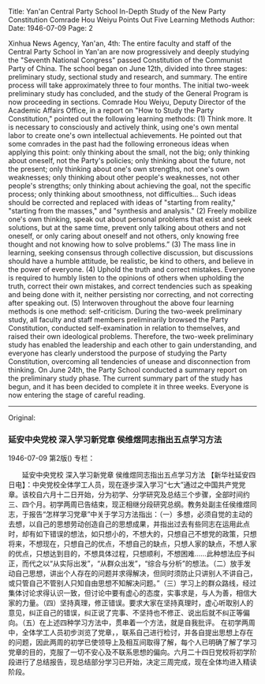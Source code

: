 Title: Yan'an Central Party School In-Depth Study of the New Party Constitution Comrade Hou Weiyu Points Out Five Learning Methods
Author:
Date: 1946-07-09
Page: 2

Xinhua News Agency, Yan'an, 4th: The entire faculty and staff of the Central Party School in Yan'an are now progressively and deeply studying the "Seventh National Congress" passed Constitution of the Communist Party of China. The school began on June 12th, divided into three stages: preliminary study, sectional study and research, and summary. The entire process will take approximately three to four months. The initial two-week preliminary study has concluded, and the study of the General Program is now proceeding in sections. Comrade Hou Weiyu, Deputy Director of the Academic Affairs Office, in a report on "How to Study the Party Constitution," pointed out the following learning methods: (1) Think more. It is necessary to consciously and actively think, using one's own mental labor to create one's own intellectual achievements. He pointed out that some comrades in the past had the following erroneous ideas when applying this point: only thinking about the small, not the big; only thinking about oneself, not the Party's policies; only thinking about the future, not the present; only thinking about one's own strengths, not one's own weaknesses; only thinking about other people's weaknesses, not other people's strengths; only thinking about achieving the goal, not the specific process; only thinking about smoothness, not difficulties... Such ideas should be corrected and replaced with ideas of "starting from reality," "starting from the masses," and "synthesis and analysis." (2) Freely mobilize one's own thinking, speak out about personal problems that exist and seek solutions, but at the same time, prevent only talking about others and not oneself, or only caring about oneself and not others, only knowing free thought and not knowing how to solve problems.” (3) The mass line in learning, seeking consensus through collective discussion, but discussions should have a humble attitude, be realistic, be kind to others, and believe in the power of everyone. (4) Uphold the truth and correct mistakes. Everyone is required to humbly listen to the opinions of others when upholding the truth, correct their own mistakes, and correct tendencies such as speaking and being done with it, neither persisting nor correcting, and not correcting after speaking out. (5) Interwoven throughout the above four learning methods is one method: self-criticism.
    During the two-week preliminary study, all faculty and staff members preliminarily browsed the Party Constitution, conducted self-examination in relation to themselves, and raised their own ideological problems. Therefore, the two-week preliminary study has enabled the leadership and each other to gain understanding, and everyone has clearly understood the purpose of studying the Party Constitution, overcoming all tendencies of unease and disconnection from thinking. On June 24th, the Party School conducted a summary report on the preliminary study phase. The current summary part of the study has begun, and it has been decided to complete it in three weeks. Everyone is now entering the stage of careful reading.



<hr /> 

Original: 


### 延安中央党校  深入学习新党章  侯维煜同志指出五点学习方法

1946-07-09
第2版()
专栏：

　　延安中央党校
    深入学习新党章
    侯维煜同志指出五点学习方法
    【新华社延安四日电】：中央党校全体学工人员，现在逐步深入学习“七大”通过之中国共产党党章。该校自六月十二日开始，分为初学、分学研究及总结三个步骤，全部时间约三、四个月。初学两周已告结束，现正相继分段研究总纲。教务处副主任侯维煜同志，于报告“怎样学习党章”中关于学习方法指出：（一）多想，必须自觉的主动的去想，以自己的思想劳动创造自己的思想成果，并指出过去有些同志在运用此点时，却有如下错误的想法，如只想小的，不想大的，只想自己不想党的政策，只想将来，不想现在，只想自己的优点，不想自己的缺点，只想人家的缺点，不想人家的优点，只想达到目的，不想具体过程，只想顺利，不想困难……此种想法应予纠正，而代之以“从实际出发”，“从群众出发”，“综合与分析”的想法。（二）放手发动自己思想，讲出个人存在的问题并求得解决，但同时须防止只讲别人不讲自己，或只管自己不管别人只知自由思想不知解决问题。”（三）学习上的群众路线，经过集体讨论求得认识一致，但讨论中要有虚心的态度，实事求是，与人为善，相信大家的力量。（四）坚持真理，修正错误。要求大家在坚持真理时，虚心听取别人的意见，纠正自己的错误，纠正说了完事、不坚持也不修正、说出后就不纠正等偏向。（五）在上述四种学习方法中，贯串着一个方法，就是自我批评。
    在初学两周中，全体学工人员初步浏览了党章，，联系自己进行检讨，并各自提出思想上存在的问题，因此两周的初学已使领导上及相互间取得了解，每个人已明确了解了学习党章的目的，克服了一切不安心及不联系思想的偏向。六月二十四日党校将初学阶段进行了总结报告，现总结部分学习已开始，决定三周完成，现在全体均进入精读阶段。
